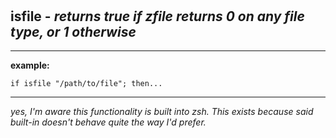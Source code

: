 ‎
=

## isfile - *returns true if zfile returns 0 on any file type, or 1 otherwise*

---------------------------------------------------------------------------

**example:**
  
    if isfile "/path/to/file"; then...

------------------------------------------------------------------------

*yes, I'm aware this functionality is built into zsh. This exists because said built-in doesn't behave quite the way I'd prefer.*
